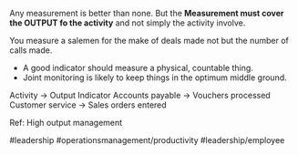 Any measurement is better than none. But the **Measurement must cover the OUTPUT fo the activity** and not simply the activity involve.  

You measure a salemen for the make of deals made not but the number of calls made.

- A good indicator should measure a physical, countable thing.
- Joint monitoring is likely to keep things in the optimum middle ground. 

Activity -> Output Indicator
Accounts payable -> Vouchers processed
Customer service -> Sales orders entered

Ref:  High output management

#leadership #operationsmanagement/productivity #leadership/employee 